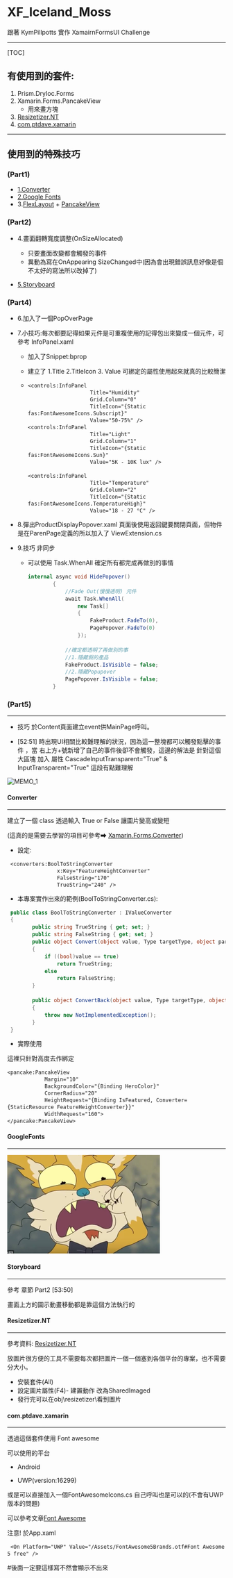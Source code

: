 # XF_Iceland_Moss

跟著 KymPillpotts 實作 XamairnFormsUI Challenge

---

[TOC]

## 有使用到的套件:

1. Prism.DryIoc.Forms
2. Xamarin.Forms.PancakeView
   - 用來畫方塊
3. [Resizetizer.NT](#Resizetizer.NT)
4. [com.ptdave.xamarin](#com.ptdave.xamarin)

---

## 使用到的特殊技巧

### (Part1)

- [1.Converter](#Converter)
- [2.Google Fonts](#GoogleFonts)
- 3.[FlexLayout](https://docs.microsoft.com/zh-tw/xamarin/xamarin-forms/user-interface/layouts/flex-layout) + [PancakeView](https://github.com/sthewissen/Xamarin.Forms.PancakeView)

### (Part2)

- 4.畫面翻轉寬度調整(OnSizeAllocated)
  
  - 只要畫面改變都會觸發的事件
  - 異動為寫在OnAppearing SizeChanged中(因為會出現錯誤訊息好像是個不太好的寫法所以改掉了)
  
- [5.Storyboard](#Storyboard)

  

### (Part4)

- 6.加入了一個PopOverPage

- 7.小技巧:每次都要記得如果元件是可重複使用的記得包出來變成一個元件，可參考 InfoPanel.xaml

  - 加入了Snippet:bprop

  - 建立了 1.Title 2.TitleIcon 3. Value 可綁定的屬性使用起來就真的比較簡潔

  - ```xaml
    <controls:InfoPanel
                        Title="Humidity"
                        Grid.Column="0"
                        TitleIcon="{Static fas:FontAwesomeIcons.Subscript}"
                        Value="50-75%" />
    <controls:InfoPanel
                        Title="Light"
                        Grid.Column="1"
                        TitleIcon="{Static fas:FontAwesomeIcons.Sun}"
                        Value="5K - 10K lux" />
    
    <controls:InfoPanel
                        Title="Temperature"
                        Grid.Column="2"
                        TitleIcon="{Static fas:FontAwesomeIcons.TemperatureHigh}"
                        Value="18 - 27 °C" />
    ```

- 8.彈出ProductDisplayPopover.xaml 頁面後使用返回鍵要關閉頁面，但物件是在ParenPage定義的所以加入了 ViewExtension.cs

- 9.技巧 非同步 

  - 可以使用  Task.WhenAll 確定所有都完成再做別的事情

    ```c#
    internal async void HidePopover()
            {
                //Fade Out(慢慢透明) 元件
                await Task.WhenAll(
                    new Task[]
                    {
                        FakeProduct.FadeTo(0),
                        PagePopover.FadeTo(0)
                    });
    
                //確定都透明了再做別的事
                //1.隱藏假的產品
                FakeProduct.IsVisible = false;
                //2.隱藏Popupover
                PagePopover.IsVisible = false;
            }
    ```


### (Part5)

------

- 技巧 於Content頁面建立event供MainPage呼叫。

- [52:51] 時出現UI相關比較難理解的狀況，因為這一整塊都可以觸發點擊的事件 ，當 右上方+號新增了自己的事件後卻不會觸發，這邊的解法是 針對這個大區塊 加入  屬性    CascadeInputTransparent="True"  &     InputTransparent="True"  這段有點難理解

  

![MEMO_1](D:\simon\XF_Challenge\Prism_Iceland_Moss\readme\MEMO_1.png)

#### Converter

---

建立了一個 class 透過輸入 True or False 讓圖片變高或變短

(這真的是需要去學習的項目可參考➡ [Xamarin.Forms.Converter](https://docs.microsoft.com/zh-tw/xamarin/xamarin-forms/app-fundamentals/data-binding/converters))

- 設定:

```xaml
 <converters:BoolToStringConverter
                x:Key="FeatureHeightConverter"
                FalseString="170"
                TrueString="240" />
```

- 本專案實作出來的範例(BoolToStringConverter.cs):

```c#
 public class BoolToStringConverter : IValueConverter
 {
        public string TrueString { get; set; }
        public string FalseString { get; set; }
        public object Convert(object value, Type targetType, object parameter, CultureInfo culture)
        {
            if ((bool)value == true)
                return TrueString;
            else
                return FalseString;
        }

        public object ConvertBack(object value, Type targetType, object parameter, CultureInfo culture)
        {
            throw new NotImplementedException();
        }
 }
```

- 實際使用

這裡只針對高度去作綁定

```xaml
<pancake:PancakeView
            Margin="10"
            BackgroundColor="{Binding HeroColor}"
            CornerRadius="20"
            HeightRequest="{Binding IsFeatured, Converter={StaticResource FeatureHeightConverter}}"
            WidthRequest="160">
</pancake:PancakeView>
```



#### GoogleFonts

---



<img src="readme\Test.png" alt="替代文字" style="zoom:50%;" />



#### Storyboard

---

參考 章節  Part2  [53:50]

畫面上方的圖示動畫移動都是靠這個方法執行的

#### Resizetizer.NT

---

參考資料: [Resizetizer.NT]( https://www.youtube.com/watch?v=zcUPh5cVWaE&amp;amp;feature=youtu.be )

放圖片很方便的工具不需要每次都把圖片一個一個塞到各個平台的專案，也不需要分大小。

- 安裝套件(All)
- 設定圖片屬性(F4)- 建置動作 改為SharedImaged
- 發行完可以在obj\resizetizer\看到圖片



#### com.ptdave.xamarin

---

透過這個套件使用 Font awesome 

可以使用的平台

- Android

- UWP(version:16299)

  

或是可以直接加入一個FontAwesomeIcons.cs 自己呼叫也是可以的(不會有UWP版本的問題)

可以參考文章[Font Awesome](https://medium.com/@tsjdevapps/use-fontawesome-in-a-xamarin-forms-app-2edf25311db4)

注意! 於App.xaml

```xaml
 <On Platform="UWP" Value="/Assets/FontAwesome5Brands.otf#Font Awesome 5 free" />
```

#後面一定要這樣寫不然會顯示不出來